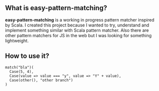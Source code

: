 ## What is easy-pattern-matching?

**easy-pattern-matching** is a working in progress pattern matcher inspired by Scala. I created this project because I wanted to try, understand and implement something similar with Scala pattern matcher. Also there are other pattern matchers for JS in the web but I was looking for something lightweight.

## How to use it?

```
match("bla")(
  Case(5, 4),
  Case(value => value === "y", value => "Y" + value),
  Case(other(), "other branch")
)
```
